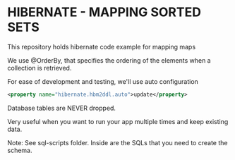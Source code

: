 # HIBERNATE - MAPPING SORTED SETS
This repository holds hibernate code example for mapping maps

We use  @OrderBy, that specifies the ordering of the elements when a collection is retrieved.

For ease of development and testing, we'll use auto configuration

```xml
<property name="hibernate.hbm2ddl.auto">update</property>
```

Database tables are NEVER dropped.

Very useful when you want to run your app multiple times and keep existing data.

Note: See sql-scripts folder. Inside are the SQLs that you need to create the schema.
